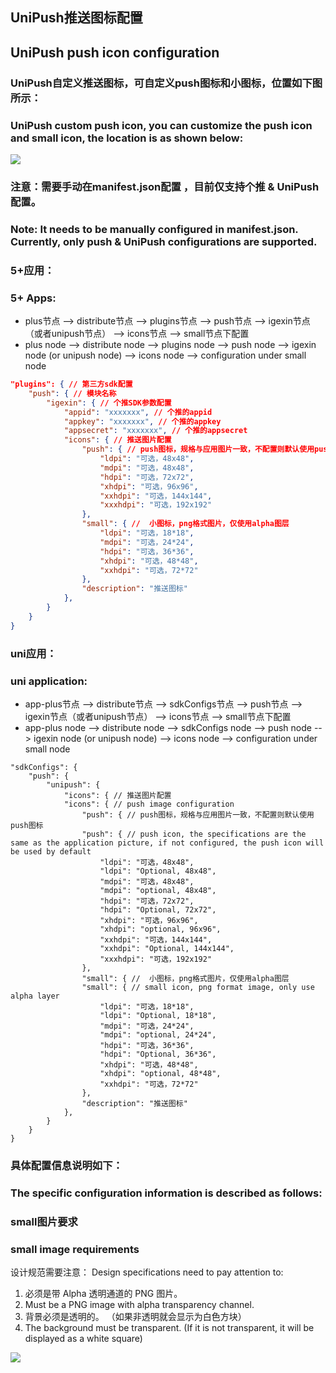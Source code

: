 ## UniPush推送图标配置
## UniPush push icon configuration



### UniPush自定义推送图标，可自定义push图标和小图标，位置如下图所示：
### UniPush custom push icon, you can customize the push icon and small icon, the location is as shown below:

![](https://native-res.dcloud.net.cn/images/uniapp/push/custom_push_icon/custom_push_icon_small_instructions.png)



### 注意：需要手动在manifest.json配置 ，目前仅支持个推 & UniPush配置。
### Note: It needs to be manually configured in manifest.json. Currently, only push & UniPush configurations are supported.
### 5+应用：
### 5+ Apps:
+ plus节点 --> distribute节点 --> plugins节点 --> push节点 --> igexin节点（或者unipush节点） --> icons节点 --> small节点下配置
+ plus node --> distribute node --> plugins node --> push node --> igexin node (or unipush node) --> icons node --> configuration under small node

```json
"plugins": { // 第三方sdk配置
	"push": { // 模块名称
		"igexin": { // 个推SDK参数配置
			"appid": "xxxxxxx", // 个推的appid
			"appkey": "xxxxxxx", // 个推的appkey
			"appsecret": "xxxxxxx", // 个推的appsecret
			"icons": { // 推送图片配置
				"push": { // push图标，规格与应用图片一致，不配置则默认使用push图标
					"ldpi": "可选，48x48",
					"mdpi": "可选，48x48",
					"hdpi": "可选，72x72",
					"xhdpi": "可选，96x96",
					"xxhdpi": "可选，144x144",
					"xxxhdpi": "可选，192x192"
				},
				"small": { //  小图标，png格式图片，仅使用alpha图层
					"ldpi": "可选，18*18",
					"mdpi": "可选，24*24",
					"hdpi": "可选，36*36",
					"xhdpi": "可选，48*48",
					"xxhdpi": "可选，72*72"
				},
				"description": "推送图标"
			},
		}
	}
}
```

### uni应用：
### uni application:
+ app-plus节点 --> distribute节点 --> sdkConfigs节点 --> push节点 --> igexin节点（或者unipush节点） --> icons节点 --> small节点下配置
+ app-plus node --> distribute node --> sdkConfigs node --> push node --> igexin node (or unipush node) --> icons node --> configuration under small node

~~~
"sdkConfigs": {
	"push": {
		"unipush": { 
			"icons": { // 推送图片配置
			"icons": { // push image configuration
				"push": { // push图标，规格与应用图片一致，不配置则默认使用push图标
				"push": { // push icon, the specifications are the same as the application picture, if not configured, the push icon will be used by default
					"ldpi": "可选，48x48",
					"ldpi": "Optional, 48x48",
					"mdpi": "可选，48x48",
					"mdpi": "optional, 48x48",
					"hdpi": "可选，72x72",
					"hdpi": "Optional, 72x72",
					"xhdpi": "可选，96x96",
					"xhdpi": "optional, 96x96",
					"xxhdpi": "可选，144x144",
					"xxhdpi": "Optional, 144x144",
					"xxxhdpi": "可选，192x192"
				},
				"small": { //  小图标，png格式图片，仅使用alpha图层
				"small": { // small icon, png format image, only use alpha layer
					"ldpi": "可选，18*18",
					"ldpi": "Optional, 18*18",
					"mdpi": "可选，24*24",
					"mdpi": "optional, 24*24",
					"hdpi": "可选，36*36",
					"hdpi": "Optional, 36*36",
					"xhdpi": "可选，48*48",
					"xhdpi": "optional, 48*48",
					"xxhdpi": "可选，72*72"
				},
				"description": "推送图标"
			},
		}
	}
}

~~~





### 具体配置信息说明如下：
### The specific configuration information is described as follows:

### small图片要求
### small image requirements
设计规范需要注意：
Design specifications need to pay attention to:
1. 必须是带 Alpha 透明通道的 PNG 图片。 
1. Must be a PNG image with alpha transparency channel.
2. 背景必须是透明的。 （如果非透明就会显示为白色方块）
2. The background must be transparent. (If it is not transparent, it will be displayed as a white square)




![](http://partner-dcloud-native.oss-cn-hangzhou.aliyuncs.com/images/uniapp/push/unipsuh_small_icon_style.png.png)


